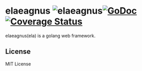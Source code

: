 # elaeagnus ![elaeagnus](https://rawgithub.com/elago/ela/master/etc/elaeagnus_thumb.png)[![GoDoc](https://godoc.org/github.com/elago/ela?status.svg)](https://godoc.org/github.com/elago/ela) [![Coverage Status](https://coveralls.io/repos/github/elago/ela/badge.svg?branch=master)](https://coveralls.io/github/elago/ela?branch=master)


elaeagnus(ela) is a golang web framework.

## License

MIT License
